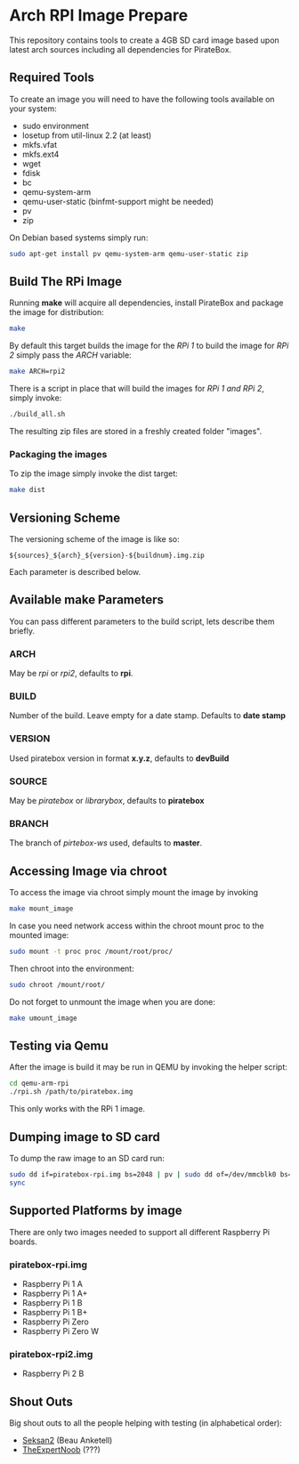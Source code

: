 # Arch RPI Image Prepare
This repository contains tools to create a 4GB SD card image based upon latest arch sources including all dependencies for PirateBox.

## Required Tools
To create an image you will need to have the following tools available on your system:
* sudo environment
* losetup from util-linux 2.2  (at least)
* mkfs.vfat
* mkfs.ext4
* wget
* fdisk
* bc
* qemu-system-arm
* qemu-user-static (binfmt-support might be needed)
* pv
* zip

On Debian based systems simply run:
```Bash
sudo apt-get install pv qemu-system-arm qemu-user-static zip
```

## Build The RPi Image
Running **make** will acquire all dependencies, install PirateBox and package the image for distribution:
```Bash
make
```

By default this target builds the image for the *RPi 1* to build the image for *RPi 2* simply pass the *ARCH* variable:

```Bash
make ARCH=rpi2
```

There is a script in place that will build the images for *RPi 1 and RPi 2*, simply invoke:
```Bash
./build_all.sh
```

The resulting zip files are stored in a freshly created folder "images".

### Packaging the images
To zip the image simply invoke the dist target:
```Bash
make dist
```

## Versioning Scheme
The versioning scheme of the image is like so:

```
${sources}_${arch}_${version}-${buildnum}.img.zip
```

Each parameter is described below.

## Available make Parameters
You can pass different parameters to the build script, lets describe them briefly.

### ARCH
May be *rpi* or *rpi2*, defaults to **rpi**.

### BUILD
Number of the build. Leave empty for a date stamp. Defaults to **date stamp**

### VERSION
Used piratebox version in format **x.y.z**, defaults to **devBuild**

### SOURCE
May be *piratebox* or *librarybox*, defaults to **piratebox**

### BRANCH
The branch of *pirtebox-ws* used, defaults to **master**.

## Accessing Image via chroot
To access the image via chroot simply mount the image by invoking
```Bash
make mount_image
```

In case you need network access within the chroot mount proc to the mounted image:
```Bash
sudo mount -t proc proc /mount/root/proc/
```

Then chroot into the environment:
```Bash
sudo chroot /mount/root/
```

Do not forget to unmount the image when you are done:
```Bash
make umount_image
```

## Testing via Qemu
After the image is build it may be run in QEMU by invoking the helper script:
```Bash
cd qemu-arm-rpi
./rpi.sh /path/to/piratebox.img
```
This only works with the RPi 1 image.

## Dumping image to SD card
To dump the raw image to an SD card run:
```Bash
sudo dd if=piratebox-rpi.img bs=2048 | pv | sudo dd of=/dev/mmcblk0 bs=2048
sync
```

## Supported Platforms by image
There are only two images needed to support all different Raspberry Pi boards.

### piratebox-rpi.img
* Raspberry Pi 1 A
* Raspberry Pi 1 A+
* Raspberry Pi 1 B
* Raspberry Pi 1 B+
* Raspberry Pi Zero
* Raspberry Pi Zero W

### piratebox-rpi2.img
* Raspberry Pi 2 B

## Shout Outs
Big shout outs to all the people helping with testing (in alphabetical order):

* [Seksan2](https://forum.piratebox.cc/profile.php?7,1747) (Beau Anketell)
* [TheExpertNoob](https://forum.piratebox.cc/profile.php?7,2060) (???)
